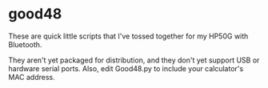 good48
======

These are quick little scripts that I've tossed together for my HP50G
with Bluetooth.

They aren't yet packaged for distribution, and they don't yet support
USB or hardware serial ports.  Also, edit Good48.py to include your
calculator's MAC address.
